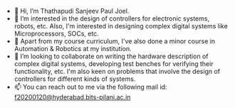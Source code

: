 - 👋 Hi, I’m Thathapudi Sanjeev Paul Joel.
- 👀 I’m interested in the design of controllers for electronic systems, robots, etc. Also, I'm interested in designing complex digital systems like Microprocessors, SOCs, etc.
- 🌱 Apart from my course curriculum, I've also done a minor course in Automation & Robotics at my institution.
- 💞️ I’m looking to collaborate on writing the hardware description of complex digital systems, developing test benches for verifying their functionality, etc. I'm also
  keen on problems that involve the design of controllers for different kinds of systems.
- 📫 You can reach out to me via the following mail id: f20200120@hyderabad.bits-pilani.ac.in

<!---
webisgood/webisgood is a ✨ special ✨ repository because its `README.md` (this file) appears on your GitHub profile.
You can click the Preview link to take a look at your changes.
--->
